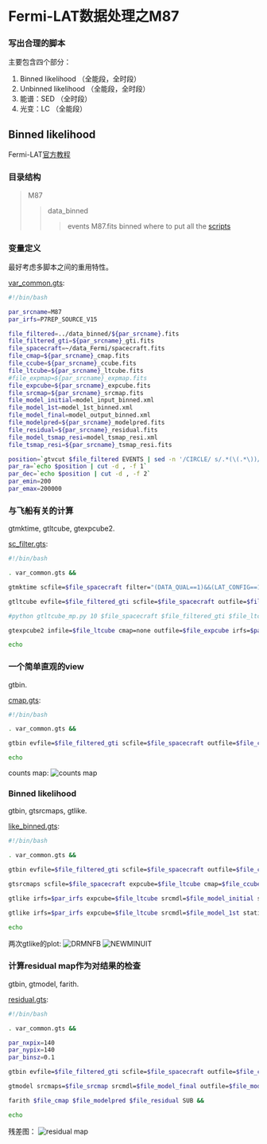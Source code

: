 # Fermi-LAT数据处理之M87
### 写出合理的脚本

主要包含四个部分：
1. Binned likelihood （全能段，全时段）
2. Unbinned likelihood （全能段，全时段）
3. 能谱：SED （全时段）
4. 光变：LC （全能段）


## Binned likelihood

Fermi-LAT[官方教程](http://fermi.gsfc.nasa.gov/ssc/data/analysis/scitools/binned_likelihood_tutorial.html)

### 目录结构

>M87
>>data_binned
>>>events
>>>M87.fits
>>binned
>>>where to put all the [scripts](/binned/)


### 变量定义

最好考虑多脚本之间的重用特性。

[var_common.gts](/binned/var_common.gts):
```bash
#!/bin/bash

par_srcname=M87
par_irfs=P7REP_SOURCE_V15

file_filtered=../data_binned/${par_srcname}.fits
file_filtered_gti=${par_srcname}_gti.fits
file_spacecraft=~/data_Fermi/spacecraft.fits
file_cmap=${par_srcname}_cmap.fits
file_ccube=${par_srcname}_ccube.fits
file_ltcube=${par_srcname}_ltcube.fits
#file_expmap=${par_srcname}_expmap.fits
file_expcube=${par_srcname}_expcube.fits
file_srcmap=${par_srcname}_srcmap.fits
file_model_initial=model_input_binned.xml
file_model_1st=model_1st_binned.xml
file_model_final=model_output_binned.xml
file_modelpred=${par_srcname}_modelpred.fits
file_residual=${par_srcname}_residual.fits
file_model_tsmap_resi=model_tsmap_resi.xml
file_tsmap_resi=${par_srcname}_tsmap_resi.fits

position=`gtvcut $file_filtered EVENTS | sed -n '/CIRCLE/ s/.*(\(.*\))/\1/p'`
par_ra=`echo $position | cut -d , -f 1` 
par_dec=`echo $position | cut -d , -f 2`
par_emin=200
par_emax=200000
```

### 与飞船有关的计算

gtmktime, gtltcube, gtexpcube2.

[sc_filter.gts](/binned/sc_filter.gts):
```bash
#!/bin/bash

. var_common.gts &&

gtmktime scfile=$file_spacecraft filter="(DATA_QUAL==1)&&(LAT_CONFIG==1)&&ABS(ROCK_ANGLE)<52" roicut=yes evfile=$file_filtered outfile=$file_filtered_gti &&

gtltcube evfile=$file_filtered_gti scfile=$file_spacecraft outfile=$file_ltcube dcostheta=0.025 binsz=1 &&

#python gtltcube_mp.py 10 $file_spacecraft $file_filtered_gti $file_ltcube --zmax 100 &&

gtexpcube2 infile=$file_ltcube cmap=none outfile=$file_expcube irfs=$par_irfs nxpix=400 nypix=400 binsz=0.2 coordsys=CEL xref=$par_ra yref=$par_dec axisrot=0 proj=AIT ebinalg=LOG emin=$par_emin emax=$par_emax enumbins=30 ebinfile=none &&

echo
```

### 一个简单直观的view

gtbin.

[cmap.gts](/binned/cmap.gts):
```bash
#!/bin/bash

. var_common.gts &&

gtbin evfile=$file_filtered_gti scfile=$file_spacecraft outfile=$file_cmap algorithm=CMAP nxpix=200 nypix=200 binsz=0.1 coordsys=CEL xref=$par_ra yref=$par_dec axisrot=0 proj=AIT &&

echo
```

counts map:
![counts map](/binned/M87_cmap.png)

### Binned likelihood

gtbin, gtsrcmaps, gtlike.

[like_binned.gts](/binned/like_binned.gts):
```bash
#!/bin/bash

. var_common.gts &&

gtbin evfile=$file_filtered_gti scfile=$file_spacecraft outfile=$file_ccube algorithm=CCUBE ebinalg=LOG emin=$par_emin emax=$par_emax enumbins=30 nxpix=140 nypix=140 binsz=0.1 coordsys=CEL xref=$par_ra yref=$par_dec axisrot=0 proj=AIT &&

gtsrcmaps scfile=$file_spacecraft expcube=$file_ltcube cmap=$file_ccube srcmdl=$file_model_initial bexpmap=$file_expcube outfile=$file_srcmap irfs=$par_irfs ptsrc=no &&

gtlike irfs=$par_irfs expcube=$file_ltcube srcmdl=$file_model_initial statistic=BINNED optimizer=DRMNFB evfile=$file_filtered_gti scfile=$file_spacecraft cmap=$file_srcmap bexpmap=$file_expcube sfile=$file_model_1st results=result_1st.dat specfile=counts_spectra_1st.fits plot=yes &&

gtlike irfs=$par_irfs expcube=$file_ltcube srcmdl=$file_model_1st statistic=BINNED optimizer=NEWMINUIT evfile=$file_filtered_gti scfile=$file_spacecraft cmap=$file_srcmap bexpmap=$file_expcube sfile=$file_model_final results=result_final.dat specfile=counts_spectra_final.fits plot=yes &&

echo
```

两次gtlike的plot:
![DRMNFB](/binned/M87_binned_DRMNFB.png)
![NEWMINUIT](/binned/M87_binned_NEWMINUIT.png)

### 计算residual map作为对结果的检查

gtbin, gtmodel, farith.

[residual.gts](/binned/residual.gts):
```bash
#!/bin/bash

. var_common.gts &&

par_nxpix=140
par_nypix=140
par_binsz=0.1

gtbin evfile=$file_filtered_gti scfile=$file_spacecraft outfile=$file_cmap algorithm=CMAP nxpix=$par_nxpix nypix=$par_nypix binsz=$par_binsz coordsys=CEL xref=$par_ra yref=$par_dec axisrot=0 proj=AIT &&

gtmodel srcmaps=$file_srcmap srcmdl=$file_model_final outfile=$file_modelpred irfs=$par_irfs expcube=$file_ltcube bexpmap=$file_expcube &&

farith $file_cmap $file_modelpred $file_residual SUB &&

echo
```

残差图：
![residual map](/binned/M87_residual.png)
